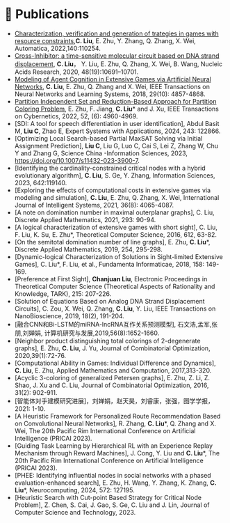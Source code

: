 # 📝 Publications 
- [Characterization, verification and generation of trategies in games with resource constraints](https://pdf.sciencedirectassets.com/271426/1-s2.0-S0005109822X00046/1-s2.0-S0005109822000991/main.pdf?X-Amz-Security-Token=IQoJb3JpZ2luX2VjENr%2F%2F%2F%2F%2F%2F%2F%2F%2F%2FwEaCXVzLWVhc3QtMSJGMEQCIFymgLPb76B2ZBhgDXiXryiuL9PyN%2BPmM3rHn6zTyR2uAiAYbq%2FZ68xbCHjOajh28nOwIeRNiDaUH7yqzmOjHtU7cCq8BQij%2F%2F%2F%2F%2F%2F%2F%2F%2F%2F8BEAUaDDA1OTAwMzU0Njg2NSIM6A9Iax7Am21MgppEKpAFI6n6ORDIFMJ7YqK8aApNf2eG1zPhmwzzmJO31x1tHoODMxp1Z3KKjTWfdHe4XMJOYMv257n2QUaKSNdNfkQVrPoJ2YebvhiLpYB31GY5uybeAWJo%2BUPrCdM79Cs9qTaYu6YWokOEnpkQdvmX9F3CuqvPFQGEmxrqnXCyW1rdoT4qixJOnGHaCd%2FuXsxnsnsn%2FEmQCl%2BZMlLaYNiSFu0%2F4ZKiB6NbWNpyti53gaeLjFofuspQhVBMInbbUNOmW5UxE6oDM2q%2BxSmzE9tHvM%2B7HZQicJIYCgRzXvQ4h890ySna9ZdtJtM85hpfRVll9Vcmdn4FwVzG6mo%2BceJtuULP6zWHt9tU9xIzm4XhJjgo5d69daV2yaAh6eZPWNVCbBqt09HUvdsWmfmKD0IOWjiE1MWw5J4lw8fXj5OIZ9VCX32248n9ap%2FU9bZhkcoMAc2u7G%2FQa3WQtvy986QDNpgC61LvNJfBDcGkwQpj%2BHCRBsQqKh4QNG%2BxGhebkBk1%2FTbFANLKQOLfboZbGkzguafuhoCnU04vU27GjBr4ulqF2DrDuAvH%2B8cxH9GJiBU2uAExYJ8oun57xNDd7i5%2FgkWbPYAaIxyG1mKX4ASCXLJlgVFw2PdXZEpBMtuuPe7MEyMId1pubrkNqucCNyGQt25yBE0YZPgSMnoU5NwpPcFulc79qSuCOWaedAOVTS892qMehH3gdmj0KunRQyyMBGAvrmal5njbpa8kk25%2BtOydn7BMBGAkEpkbVswBlbx0Pi8DXezz0GP6%2FhYxN%2Fn7Fvvt4INJjngJJSN%2BjFaY8NrX6YiSe5CzKhIkvbK49njdgOtKKEafh%2BfpNIIxqN4V1spRZnJiXM%2BNAEzHchGLmEypCcMwxOOCrgY6sgGq1Lx3l%2BQEPgntu2iuhft2RoQGMtVHFbwt8%2BXKeQs6GH7uvOYL7hL421xPLfRmGoVVwBGm3dQfEiug1J0wmlwzUdkgNcmJxpyMPzgPeMVFD9%2FVZohSLDjXCtjCQUoisExn4aIRw%2FOb9q%2BnqHmMFCWEvHytSGy7o6LVClMaX8nzBVLHsU1G4DfTdV%2Fqzg1BSj9YPiL67Yv%2FRyKqVOBsybhqOoynEky5uExa%2BsDkJStyp6Zs&X-Amz-Algorithm=AWS4-HMAC-SHA256&X-Amz-Date=20240205T104816Z&X-Amz-SignedHeaders=host&X-Amz-Expires=300&X-Amz-Credential=ASIAQ3PHCVTYUF4R2RYN%2F20240205%2Fus-east-1%2Fs3%2Faws4_request&X-Amz-Signature=5182a3228fae3840c0b15ba685271a25ef79fab26e17fe5316e84dcb1f7e1fa7&hash=1cf7ad4d5af852fe9bb856a51c9f02ac8eb9d0689f43f7e4dc20771a3439defa&host=68042c943591013ac2b2430a89b270f6af2c76d8dfd086a07176afe7c76c2c61&pii=S0005109822000991&tid=spdf-9301adb0-d527-4477-b596-ec63a20594bd&sid=f9242aaf4a0ff24b3c9a33a33b92daae20c0gxrqa&type=client&tsoh=d3d3LnNjaWVuY2VkaXJlY3QuY29t&ua=10105a5756065d555703&rr=850a947b7ae30998&cc=jp&kca=eyJrZXkiOiJHMWZUT0hkeXJwalpWeSt6cWtGR2t6TVFZOWhzSUxQSXZ5ZDd6ZGF4OHNQQW82a0ZvQ0hFUVZzU3NiQmIxQ0xiQ1RvcnRYRmZmR0s2cmF3aUNHdlZhQWZuekh2dk5JdE9pQk1WMWdUUDk2bERXbnRPOGpVQzhBTENDdmwwNmJINFM5TFVDL0RENXAvTzFNdjFrNklkenk3cGx6ekhlUVE5MFJsMWRPSHlEZ2d2WXFSNjl3PT0iLCJpdiI6IjQyYWJhYjRhNGZlMjg5NTUzNDNhZmJmNWFmMjMxYmI0In0=_1707130146494),**C. Liu**, E. Zhu, Y. Zhang, Q. Zhang, X. Wei, Automatica, 2022,140:110254.
- [Cross-Inhibitor: a time-sensitive molecular circuit based on DNA strand displacement]([https://github.com](https://watermark.silverchair.com/gkaa835.pdf?token=AQECAHi208BE49Ooan9kkhW_Ercy7Dm3ZL_9Cf3qfKAc485ysgAAA1EwggNNBgkqhkiG9w0BBwagggM-MIIDOgIBADCCAzMGCSqGSIb3DQEHATAeBglghkgBZQMEAS4wEQQMaSljGdERnhCkPcWbAgEQgIIDBB98O2eRmbXodiDqccNj2YLd11lWGFZg8Bjr5XHI0_QfSebgxXVoShzpJlx0P87RdtiIBycHbtSTb93G5nYTUhvUad-gKA-yqWumTWj8eNZLARA-XZLE3WTQKjc9vG7CmSejQX3jp7q2pGddypVXlkz_BNoeS53zX6x02smNUSmnHUWc4FBAWTElFq00NmDOs1aZupZhX3blTLHUXrYw2LPFp-oxvN0LJD474fm-hDYVMD45bVmJk24QHs-wf7StTwkMTFBJUg3YgOq4MR-PbYRs8wf6y5TqvygMu62Q322GDfhXKUsEC4VAP7OXdbFeYli_oCFw5f8RoAdY7rqCErWCGu0TSrzoq0enn3sPEcHVKXZGAuWrgZ7lmVDu9vUrOAbkfeWaSQ8H-uok77Le8Now5iyTyAhOxfTuVB3lLxdmsmzibWHcmWpMiYvHzzS4JVJWuW55Vhob6Ccuiua6WbJ_52zMSNvAmvl12dffVTyHsCfNsAh-6PqLIykPvlYS4mCq5qL-h0Lhxr8AczYN-OPfKEnROjzr9nNgmbRp4EkW-fZ3sbpsWja5yT886aHsrw7xZN4X-tdKFXAod49aU97sMj61qEd5C3U445_IZcDKjdHd7yCDUimSMa5_n_1GhJ532MIWPuvbF6YsGUnLGba6YxkNNUiPpD6z1jIvSp5mbkcVbzT5du3FwV97GCgndAfmrXIR3JF_9Ussr8cBllTJgCs3jt1Gpyua71hafYX_l_j6OY7iq0YR3wL5zhi3naKGjhp-W2miUn0iAHPvF8eikGztGHiVK8_hZ7_w7tvwbbPB8XhKdOOsK_cDOCcVgQ6R6t0yrf2gAlXNI6Liu1dBru3LPAbdE0zieC505Oc6LERWfNe-XEpNzWzg3BrD952jyrpJ7AzPpACGNbTlAevFHbN1-Pl4BcZBHKgY3O47HyhgWp7VV9ePbaGH13YkqOo31RBUItCIBw--F1WxLtuaiSv-F8mugrkRcwK02V3Q25UEFtlyXoMqePYWkOz3WYklQp0)https://watermark.silverchair.com/gkaa835.pdf?token=AQECAHi208BE49Ooan9kkhW_Ercy7Dm3ZL_9Cf3qfKAc485ysgAAA1EwggNNBgkqhkiG9w0BBwagggM-MIIDOgIBADCCAzMGCSqGSIb3DQEHATAeBglghkgBZQMEAS4wEQQMaSljGdERnhCkPcWbAgEQgIIDBB98O2eRmbXodiDqccNj2YLd11lWGFZg8Bjr5XHI0_QfSebgxXVoShzpJlx0P87RdtiIBycHbtSTb93G5nYTUhvUad-gKA-yqWumTWj8eNZLARA-XZLE3WTQKjc9vG7CmSejQX3jp7q2pGddypVXlkz_BNoeS53zX6x02smNUSmnHUWc4FBAWTElFq00NmDOs1aZupZhX3blTLHUXrYw2LPFp-oxvN0LJD474fm-hDYVMD45bVmJk24QHs-wf7StTwkMTFBJUg3YgOq4MR-PbYRs8wf6y5TqvygMu62Q322GDfhXKUsEC4VAP7OXdbFeYli_oCFw5f8RoAdY7rqCErWCGu0TSrzoq0enn3sPEcHVKXZGAuWrgZ7lmVDu9vUrOAbkfeWaSQ8H-uok77Le8Now5iyTyAhOxfTuVB3lLxdmsmzibWHcmWpMiYvHzzS4JVJWuW55Vhob6Ccuiua6WbJ_52zMSNvAmvl12dffVTyHsCfNsAh-6PqLIykPvlYS4mCq5qL-h0Lhxr8AczYN-OPfKEnROjzr9nNgmbRp4EkW-fZ3sbpsWja5yT886aHsrw7xZN4X-tdKFXAod49aU97sMj61qEd5C3U445_IZcDKjdHd7yCDUimSMa5_n_1GhJ532MIWPuvbF6YsGUnLGba6YxkNNUiPpD6z1jIvSp5mbkcVbzT5du3FwV97GCgndAfmrXIR3JF_9Ussr8cBllTJgCs3jt1Gpyua71hafYX_l_j6OY7iq0YR3wL5zhi3naKGjhp-W2miUn0iAHPvF8eikGztGHiVK8_hZ7_w7tvwbbPB8XhKdOOsK_cDOCcVgQ6R6t0yrf2gAlXNI6Liu1dBru3LPAbdE0zieC505Oc6LERWfNe-XEpNzWzg3BrD952jyrpJ7AzPpACGNbTlAevFHbN1-Pl4BcZBHKgY3O47HyhgWp7VV9ePbaGH13YkqOo31RBUItCIBw--F1WxLtuaiSv-F8mugrkRcwK02V3Q25UEFtlyXoMqePYWkOz3WYklQp0), **C. Liu**， Y. Liu, E. Zhu, Q. Zhang, X. Wei, B. Wang, Nucleic Acids Research, 2020, 48(19):10691–10701.
- [Modeling of Agent Cognition in Extensive Games via Artificial Neural Networks](https://ieeexplore.ieee.org/stamp/stamp.jsp?tp=&arnumber=8248673),  **C. Liu**, E. Zhu, Q. Zhang and X. Wei, IEEE Transactions on Neural Networks and Learning Systems, 2018, 29(10): 4857-4868.
- [Partition Independent Set and Reduction-Based Approach for Partition Coloring Problem](https://ieeexplore.ieee.org/stamp/stamp.jsp?tp=&arnumber=9241416), E. Zhu, F. Jiang, **C. Liu*** and J. Xu, IEEE Transactions on Cybernetics, 2022, 52, (6): 4960-4969.
- [SDI: A tool for speech differentiation in user identification], Abdul Basit M, **Liu C**, Zhao E, Expert Systems with Applications, 2024, 243: 122866.
- [Optimizing Local Search-based Partial MaxSAT Solving via Initial Assignment Prediction], **Liu C**, Liu G, Luo C, Cai S, Lei Z, Zhang W, Chu Y and Zhang G, Science China -Information Sciences, 2023, https://doi.org/10.1007/s11432-023-3900-7.
- [Identifying the cardinality-constrained critical nodes with a hybrid evolutionary algorithm],	**C. Liu**, S. Ge, Y. Zhang, Information Sciences, 2023, 642:119140.
- [Exploring the effects of computational costs in extensive games via modeling and simulation], **C. Liu**, E. Zhu, Q. Zhang, X. Wei, International Journal of Intelligent Systems, 2021, 36(8): 4065-4087.
- [A note on domination number in maximal outerplanar graphs], C. Liu, Discrete Applied Mathematics, 2021, 293: 90-94.
- [A logical characterization of extensive games with short sight], C. Liu, F. Liu, K. Su, E. Zhu*, Theoretical Computer Science, 2016, 612, 63-82.
- [On the semitotal domination number of line graphs], E. Zhu, **C. Liu***, Discrete Applied Mathematics, 2019, 254, 295-298.
- [Dynamic-logical Characterization of Solutions in Sight-limited Extensive Games], C. Liu*, F. Liu, et al., Fundamenta Informaticae, 2018, 158: 149-169.
- [Preference at First Sight], **Chanjuan Liu**, Electronic Proceedings in Theoretical Computer Science (Theoretical Aspects of Rationality and  Knowledge, TARK), 215: 207-226.
- [Solution of Equations Based on Analog DNA Strand Displacement Circuits], C. Zou, X. Wei, Q. Zhang, **C. Liu**, Y. Liu, IEEE Transactions on NanoBioscience, 2019, 18(2), 191-204. 
- [融合CNN和Bi-LSTM的miRNA-lncRNA互作关系预测模型], 石文浩,孟军,张朋,刘婵娟, 计算机研究与发展,2019,56(8):1652-1660.
- [Neighbor product distinguishing total colorings of 2-degenerate graphs], E. Zhu, **C. Liu**, J. Yu, Journal of Combinatorial Optimization, 2020,39(1):72-76.
- [Computational Ability in Games: Individual Difference and Dynamics], **C. Liu**, E. Zhu,  Applied Mathematics and Computation, 2017,313-320.
- [Acyclic 3-coloring of generalized Petersen graphs], E. Zhu, Z. Li, Z. Shao, J. Xu and C. Liu, Journal of Combinatorial Optimization, 2016, 31(2): 902-911.
- [智能体对手建模研究进展]，刘婵娟，赵天昊，刘睿康，张强，图学学报，2021: 1-10.
- [A Heuristic Framework for Personalized Route Recommendation Based on Convolutional Neural Networks], R. Zhang, **C. Liu***, Q. Zhang and X. Wei, The 20th Pacific Rim International Conference on Artificial Intelligence (PRICAI 2023).
- [Guiding Task Learning by Hierarchical RL with an Experience Replay Mechanism through Reward Machines], J. Cong, Y. Liu and **C. Liu***, The 20th Pacific Rim International Conference on Artificial Intelligence (PRICAI 2023).
- [PHEE: Identifying influential nodes in social networks with a phased evaluation-enhanced search], E. Zhu, H. Wang, Y. Zhang, K. Zhang, **C. Liu***, Neurocomputing, 2024, 572: 127195.
- [Heuristic Search with Cut-point Based Strategy for Critical Node Problem], Z. Chen, S. Cai, J. Gao, S. Ge, C. Liu and J. Lin, Journal of Computer Science and Technology, 2023.
